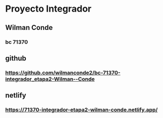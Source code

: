 # Proyecto Integrador
## Wilman Conde
### bc 71370
## github
### https://github.com/wilmanconde2/bc-71370-integrador_etapa2-Wilman--Conde
## netlify
### https://71370-integrador-etapa2-wilman-conde.netlify.app/

